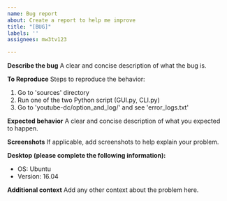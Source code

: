 ```yaml
---
name: Bug report
about: Create a report to help me improve
title: "[BUG]"
labels: ''
assignees: mw3tv123

---
```


**Describe the bug**
A clear and concise description of what the bug is.

**To Reproduce**
Steps to reproduce the behavior:
1. Go to 'sources' directory
2. Run one of the two Python script (GUI.py, CLI.py)
3. Go to 'youtube-dc/option_and_log/' and see 'error_logs.txt'

**Expected behavior**
A clear and concise description of what you expected to happen.

**Screenshots**
If applicable, add screenshots to help explain your problem.

**Desktop (please complete the following information):**
 - OS: Ubuntu
 - Version: 16.04

**Additional context**
Add any other context about the problem here.

